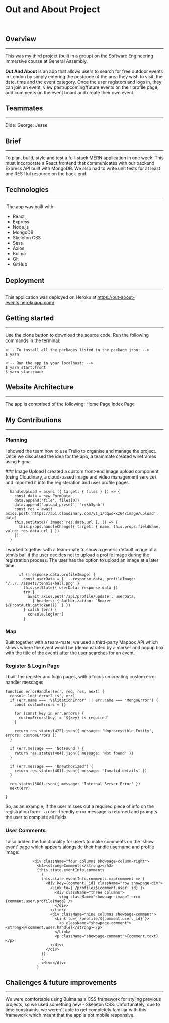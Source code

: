 # Out and About Project
​
## Overview
___

This was my third project (built in a group) on the Software Engineering Immersive course at General Assembly.

**Out And About** is an app that allows users to search for free outdoor events in London by simply entering the postcode of the area they wish to visit, the date, time and the event category. ​Once the user registers and logs in, they can join an event, view past/upcoming/future events on their profile page, add comments on the event board and create their own event. 

## Teammates
___

Dide:
George:
Jesse 
​
## Brief
___

To plan, build, style and test a full-stack MERN application in one week. This must incorporate a React frontend that communicates with our backend Express API built with MongoDB. We also had to write unit tests for at least one RESTful resource on the back-end.

## Technologies
___
​
The app was built with:
​
* React
* Express
* Node.js
* MongoDB
* Skeleton CSS
* Sass
* Axios
* Bulma
* Git
* GitHub
​
## Deployment
___

This application was deployed on Heroku at https://out-about-events.herokuapp.com/ 

## Getting started
___

Use the clone button to download the source code. Run the following commands in the terminal:

```
<!-- To install all the packages listed in the package.json: -->
$ yarn

<!-- Run the app in your localhost: -->
$ yarn start:front
$ yarn start:back
```

## Website Architecture
___

The app is comprised of the following:
Home Page
Index Page


## My Contributions
___

### Planning
I showed the team how to use Trello to organise and manage the project. Once we discussed the idea for the app, a teammate created wireframes using Figma. 

### Image Upload
I created a custom front-end image upload component (using Cloudinary, a cloud-based image and video management service) and imported it into the registeration and user profile pages. 

```
  handleUpload = async ({ target: { files } }) => {
    const data = new FormData
    data.append('file', files[0])
    data.append('upload_preset', 'rskh3gab')
    const res = await axios.post('https://api.cloudinary.com/v1_1/dqwdkxz64/image/upload', data)
    this.setState({ image: res.data.url }, () => {
      this.props.handleChange({ target: { name: this.props.fieldName, value: res.data.url } })
    })
  }
```
I worked together with a team-mate to show a generic default image of a tennis ball if the user decides not to upload a profile image during the registration process. The user has the option to upload an image at a later time. 

```
      if (!response.data.profileImage) {
        const userData = { ...response.data, profileImage: '/../../assets/tennis-ball.png' }
        this.setState({ userData: response.data })
        try {
          await axios.put('/api/profile/update', userData,
            { headers: { Authorization: `Bearer ${FrontAuth.getToken()}` } })
        } catch (err) {
          console.log(err)
        }
```

### Map  
Built together with a team-mate, we used a third-party Mapbox API which shows where the event would be (demonstrated by a marker and popup box with the title of the event) after the user searches for an event.  

### Register & Login Page
I built the register and login pages, with a focus on creating custom error handler messages. 

```
function errorHandler(err, req, res, next) { 
  console.log('error2 is', err)
  if (err.name === 'ValidationError' || err.name === 'MongoError') { 
    const customErrors = {}

    for (const key in err.errors) {
      customErrors[key] = `${key} is required`
    }

    return res.status(422).json({ message: 'Unprocessible Entity', errors: customErrors })
  }

  if (err.message === 'NotFound') {
    return res.status(404).json({ message: 'Not found' })
  }

  if (err.message === 'Unauthorized') {
    return res.status(401).json({ message: 'Invalid details' })
  }

  res.status(500).json({ message: 'Internal Server Error' })
  next(err)

}
```

So, as an example, if the user misses out a required piece of info on the registration form - a user-friendly error message is returned and prompts the user to complete all fields. 

### User Comments

I also added the functionality for users to make comments on the 'show event' page which appears alongside their handle username and profile image: 

```
            <div className="four columns showpage-column-right">
              <h3><strong>Comments</strong></h3>
              {this.state.eventInfo.comments
                ?
                this.state.eventInfo.comments.map(comment => (
                  <div key={comment._id} className="row showpage-div">
                    <Link to={`/profile/${comment.user._id}`}>
                      <div className="three columns">
                        <img className="showpage-image" src={comment.user.profileImage} />
                      </div>
                    </Link>
                    <div className="nine columns showpage-comment">
                      <Link to={`/profile/${comment.user._id}`}>
                        <p className="showpage-comment"><strong>@{comment.user.handle}</strong></p>
                      </Link>
                      <p className="showpage-comment">{comment.text}</p>
                    </div>
                  </div>
                ))
                :
                <div></div>
              }
```

## Challenges & future improvements
___

We were comfortable using Bulma as a CSS framework for styling previous projects, so we used something new - Skeleton CSS. Unfortunately, due to time constraints, we weren't able to get completely familiar with this framework which meant that the app is not mobile responsive. 
